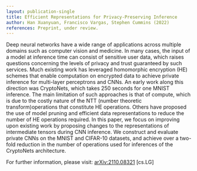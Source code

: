 ```yaml
---
layout: publication-single
title: Efficient Representations for Privacy-Preserving Inference
author: Han Xuanyuan, Francisco Vargas, Stephen Cummins (2022)
references: Preprint, under review.
---
```

Deep neural networks have a wide range of applications across multiple domains such as computer vision and medicine. In many cases, the input of a model at inference time can consist of sensitive user data, which raises questions concerning the levels of privacy and trust guaranteed by such services. Much existing work has leveraged homomorphic encryption (HE) schemes that enable computation on encrypted data to achieve private inference for multi-layer perceptrons and CNNs. An early work along this direction was CryptoNets, which takes 250 seconds for one MNIST inference. The main limitation of such approaches is that of compute, which is due to the costly nature of the NTT (number theoretic transform)operations that constitute HE operations. Others have proposed the use of model pruning and efficient data representations to reduce the number of HE operations required. In this paper, we focus on improving upon existing work by proposing changes to the representations of intermediate tensors during CNN inference. We construct and evaluate private CNNs on the MNIST and CIFAR-10 datasets, and achieve over a two-fold reduction in the number of operations used for inferences of the CryptoNets architecture.

For further information, please visit: [arXiv:2110.08321](https://arxiv.org/abs/2110.08321) \[cs.LG]